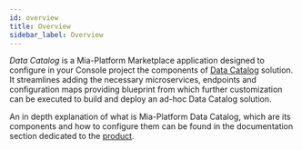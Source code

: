 ```yaml
---
id: overview
title: Overview
sidebar_label: Overview
---
```


<!--
WARNING: this file was automatically generated by Mia-Platform Doc Aggregator.
DO NOT MODIFY IT BY HAND.
Instead, modify the source file and run the aggregator to regenerate this file.
-->

_Data Catalog_ is a Mia-Platform Marketplace application designed to configure in your Console project the
components of [Data Catalog](/docs/data_catalog/overview.mdx) solution.  
It streamlines adding the necessary microservices, endpoints and configuration maps providing blueprint
from which further customization can be executed to build and deploy an ad-hoc Data Catalog solution.

An in depth explanation of what is Mia-Platform Data Catalog, which are its components and how to configure them
can be found in the documentation section dedicated to the [product](/docs/data_catalog/overview.mdx).
